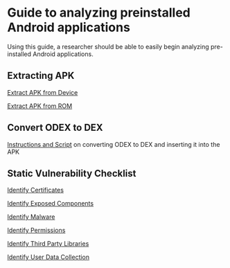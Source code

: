 # Guide to analyzing preinstalled Android applications

Using this guide, a researcher should be able to easily begin analyzing pre-installed Android applications.

## Extracting APK

[Extract APK from Device](https://github.com/mahchiahui/Android-Thesis/tree/master/APK_Extraction_From_Device)

[Extract APK from ROM](https://github.com/mahchiahui/Android-Thesis/tree/master/APK_Extraction_From_ROM)

## Convert ODEX to DEX

[Instructions and Script](https://github.com/mahchiahui/Android-Thesis/tree/master/Convert_Odex_To_Dex) on converting ODEX to DEX and inserting it into the APK

## Static Vulnerability Checklist

[Identify Certificates](https://github.com/mahchiahui/Android-Thesis/tree/master/Identify_Certificates)

[Identify Exposed Components](https://github.com/mahchiahui/Android-Thesis/tree/master/Identify_Exposed_Components)

[Identify Malware](https://github.com/mahchiahui/Android-Thesis/tree/master/Identify_Malware)

[Identify Permissions](https://github.com/mahchiahui/Android-Thesis/tree/master/Identify_Permissions)

[Identify Third Party Libraries](https://github.com/mahchiahui/Android-Thesis/tree/master/Identify_TPL)

[Identify User Data Collection](https://github.com/mahchiahui/Android-Thesis/tree/master/Identify_User_Data_Collection)

